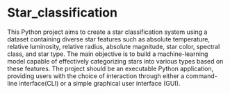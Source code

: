 # Star_classification
This Python project aims to create a star classification system using a dataset containing diverse star features such as absolute temperature, relative luminosity, relative radius, absolute magnitude, star color, spectral class, and star type. The main objective is to build a machine-learning model capable of effectively categorizing stars into various types based on these features. The project should be an executable Python application, providing users with the choice of interaction through either a command-line interface(CLI) or a simple graphical user interface (GUI).
